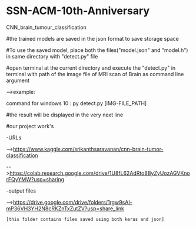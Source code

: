 # SSN-ACM-10th-Anniversary
CNN_brain_tumour_classification

#the trained models are saved in the json format to save storage space

#To use the saved model, place both the files("model.json" and "model.h") in same directory with "detect.py" file

#open terminal at the current directory and execute the "detect.py" in terminal with path of the image file of MRI scan of Brain as command line argument

  -->example: 

command for windows 10 : py detect.py [IMG-FILE_PATH]

#the result will be displayed in the very next line

#our project work's 

  -URLs

  -->https://www.kaggle.com/srikanthsaravanan/cnn-brain-tumor-classification
  
  -->https://colab.research.google.com/drive/1U8fL62AdRto8ByZyUozAGVKnorFQyYMW?usp=sharing
  
  -output files
  
  -->https://drive.google.com/drive/folders/1rgw9sAI-mP36VH3YH2N8cRKZnTxZutZV?usp=share_link
    
    [this folder contains files saved using both keras and json]
